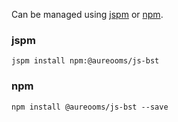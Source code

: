 Can be managed using
[jspm](http://jspm.io)
or [npm](https://github.com/npm/npm).

### jspm
```terminal
jspm install npm:@aureooms/js-bst
```

### npm
```terminal
npm install @aureooms/js-bst --save
```
